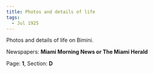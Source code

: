 ```yaml
---  
title: Photos and details of life  
tags:  
  - Jul 1925  
---  
```

  
Photos and details of life on Bimini.  
  
Newspapers: **Miami Morning News or The Miami Herald**  
  
Page: **1**, Section: **D** 
